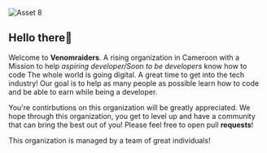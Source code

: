![Asset 8](https://github.com/VenomRaiders/.github/assets/64011386/9d3b49b6-64bb-423d-8c63-79c9f63b66c9)

## Hello there👋

Welcome to <b>Venomraiders</b>. A rising organization in Cameroon with a Mission to help *aspiring developer/Soon to be developers* know how to code
The whole world is going digital. A great time to get into the tech industry! Our goal is to help as many people as possible learn how to code and be able to earn while being a developer.<br>

You're contirbutions on this organization will be greatly appreciated.
We hope through this organization, you get to level up and have a community that can bring the best out of you!
Please feel free to open pull <b>requests</b>!

This organization is managed by a team of great individuals!
<!--

**Here are some ideas to get you started:**

🙋‍♀️ A short introduction - what is your organization all about?
🌈 Contribution guidelines - how can the community get involved?
👩‍💻 Useful resources - where can the community find your docs? Is there anything else the community should know?
🍿 Fun facts - what does your team eat for breakfast?
🧙 Remember, you can do mighty things with the power of [Markdown](https://docs.github.com/github/writing-on-github/getting-started-with-writing-and-formatting-on-github/basic-writing-and-formatting-syntax)
-->
